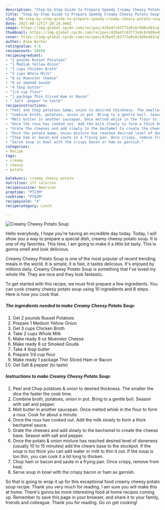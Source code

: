 ```yaml
---
description: "Step-by-Step Guide to Prepare Speedy Creamy Cheesy Potato Soup"
title: "Step-by-Step Guide to Prepare Speedy Creamy Cheesy Potato Soup"
slug: 98-step-by-step-guide-to-prepare-speedy-creamy-cheesy-potato-soup
date: 2021-08-12T17:20:24.948Z
image: https://img-global.cpcdn.com/recipes/429a4fc83773a9c8/680x482cq70/creamy-cheesy-potato-soup-recipe-main-photo.jpg
thumbnail: https://img-global.cpcdn.com/recipes/429a4fc83773a9c8/680x482cq70/creamy-cheesy-potato-soup-recipe-main-photo.jpg
cover: https://img-global.cpcdn.com/recipes/429a4fc83773a9c8/680x482cq70/creamy-cheesy-potato-soup-recipe-main-photo.jpg
author: Alma Barker
ratingvalue: 4.6
reviewcount: 28658
recipeingredient:
- "2 pounds Russet Potatoes"
- "1 Medium Yellow Onion"
- "3 cups Chicken Broth"
- "2 cups Whole Milk"
- "8 oz Muenster Cheese"
- "8 oz Smoked Gouda"
- "4 tbsp butter"
- "1/4 cup flour"
- "1 package Thin Sliced Ham or Bacon"
- " Salt  pepper to taste"
recipeinstructions:
- "Peel and Chop potatoes &amp; onion to desired thickness. The smaller the dice the faster the cook time."
- "Combine broth, potatoes, onion in pot. Bring to a gentle boil. Season with salt and pepper."
- "Melt butter in another saucepan. Once melted whisk in the flour to form a roux. Cook for about a minute."
- "Once the roux has cooked out. Add the milk slowly to form a thick bechamel sauce."
- "Grate the cheeses and add slowly to the bechamel to create the cheese base. Season with salt and pepper."
- "Once the potato &amp; onion mixture has reached desired level of doneness (usually 10 to 15 minutes) add the cheers base to the stockpot. If the soup is too thick you can add water or milk to thin it out. If the soup is too thin, you can cook it a bit long to thicken."
- "Chop ham or bacon and saute in a frying pan. Once crispy, remove from heat."
- "Serve soup in bowl with the crispy bacon or ham as garnish."
categories:
- Recipe
tags:
- creamy
- cheesy
- potato

katakunci: creamy cheesy potato 
nutrition: 172 calories
recipecuisine: American
preptime: "PT23M"
cooktime: "PT42M"
recipeyield: "4"
recipecategory: Lunch

---
```



![Creamy Cheesy Potato Soup](https://img-global.cpcdn.com/recipes/429a4fc83773a9c8/680x482cq70/creamy-cheesy-potato-soup-recipe-main-photo.jpg)

Hello everybody, I hope you're having an incredible day today. Today, I will show you a way to prepare a special dish, creamy cheesy potato soup. It is one of my favorites. This time, I am going to make it a little bit tasty. This is gonna smell and look delicious.

Creamy Cheesy Potato Soup is one of the most popular of recent trending meals in the world. It is simple, it is fast, it tastes delicious. It's enjoyed by millions daily. Creamy Cheesy Potato Soup is something that I've loved my whole life. They are nice and they look fantastic.




To get started with this recipe, we must first prepare a few ingredients. You can cook creamy cheesy potato soup using 10 ingredients and 8 steps. Here is how you cook that.

<!--inarticleads1-->

##### The ingredients needed to make Creamy Cheesy Potato Soup:

1. Get 2 pounds Russet Potatoes
1. Prepare 1 Medium Yellow Onion
1. Get 3 cups Chicken Broth
1. Take 2 cups Whole Milk
1. Make ready 8 oz Muenster Cheese
1. Make ready 8 oz Smoked Gouda
1. Take 4 tbsp butter
1. Prepare 1/4 cup flour
1. Make ready 1 package Thin Sliced Ham or Bacon
1. Get  Salt &amp; pepper (to taste)




<!--inarticleads2-->

##### Instructions to make Creamy Cheesy Potato Soup:

1. Peel and Chop potatoes &amp; onion to desired thickness. The smaller the dice the faster the cook time.
1. Combine broth, potatoes, onion in pot. Bring to a gentle boil. Season with salt and pepper.
1. Melt butter in another saucepan. Once melted whisk in the flour to form a roux. Cook for about a minute.
1. Once the roux has cooked out. Add the milk slowly to form a thick bechamel sauce.
1. Grate the cheeses and add slowly to the bechamel to create the cheese base. Season with salt and pepper.
1. Once the potato &amp; onion mixture has reached desired level of doneness (usually 10 to 15 minutes) add the cheers base to the stockpot. If the soup is too thick you can add water or milk to thin it out. If the soup is too thin, you can cook it a bit long to thicken.
1. Chop ham or bacon and saute in a frying pan. Once crispy, remove from heat.
1. Serve soup in bowl with the crispy bacon or ham as garnish.




So that is going to wrap it up for this exceptional food creamy cheesy potato soup recipe. Thank you very much for reading. I am sure you will make this at home. There's gonna be more interesting food at home recipes coming up. Remember to save this page in your browser, and share it to your family, friends and colleague. Thank you for reading. Go on get cooking!
